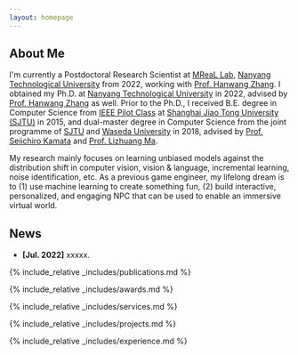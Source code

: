 ```yaml
---
layout: homepage
---
```


## About Me

I'm currently a Postdoctoral Research Scientist at <a href="https://mreallab.github.io/" target="_blank">MReaL Lab</a>, <a href="https://www.ntu.edu.sg/" target="_blank">Nanyang Technological University</a> from 2022, working with <a href="https://personal.ntu.edu.sg/hanwangzhang/" target="_blank">Prof. Hanwang Zhang</a>. I obtained my Ph.D. at <a href="https://www.ntu.edu.sg/" target="_blank">Nanyang Technological University</a> in 2022, advised by <a href="https://personal.ntu.edu.sg/hanwangzhang/" target="_blank">Prof. Hanwang Zhang</a> as well. Prior to the Ph.D., I received B.E. degree in Computer Science from <a href="http://english.seiee.sjtu.edu.cn/english/info/8338.htm" target="_blank">IEEE Pilot Class</a> at <a href="https://en.sjtu.edu.cn/" target="_blank">Shanghai Jiao Tong University (SJTU)</a> in 2015, and dual-master degree in Computer Science from the joint programme of <a href="https://en.sjtu.edu.cn/" target="_blank">SJTU</a> and <a href="https://www.waseda.jp/fsci/gips/en/" target="_blank">Waseda University</a> in 2018, advised by <a href="http://www.waseda.jp/sem-kamlabo011/" target="_blank">Prof. Seiichiro Kamata</a> and <a href="https://dmcv.sjtu.edu.cn/" target="_blank">Prof. Lizhuang Ma</a>.

My research mainly focuses on learning unbiased models against the distribution shift in computer vision, vision
& language, incremental learning, noise identification, etc. As a previous game engineer, my lifelong dream is to (1) use machine learning to create something fun, (2) build interactive, personalized, and engaging NPC that can be used to enable an immersive virtual world.

## News

- **[Jul. 2022]** xxxxx. 

{% include_relative _includes/publications.md %}

{% include_relative _includes/awards.md %}

{% include_relative _includes/services.md %}

{% include_relative _includes/projects.md %}

{% include_relative _includes/experience.md %}
